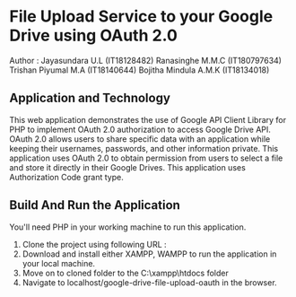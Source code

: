 # File Upload Service to your Google Drive using OAuth 2.0

Author : Jayasundara U.L (IT18128482)
         Ranasinghe M.M.C (IT180797634)
         Trishan Piyumal M.A (IT18140644) 
         Bojitha Mindula A.M.K (IT18134018)

## Application and Technology

This web application demonstrates the use of Google API Client Library for PHP to implement OAuth 2.0 authorization to access Google Drive API. OAuth 2.0 allows users to share specific data with an application while keeping their usernames, passwords, and other information private. This application uses OAuth 2.0 to obtain permission from users to select a file and store it directly in their Google Drives. This application uses Authorization Code grant type.


## Build And Run the Application

You'll need PHP in your working machine to run this application.

01) Clone the project using following URL : 
02) Download and install either XAMPP, WAMPP to run the application in your local machine.
03) Move on to cloned folder to the C:\xampp\htdocs folder
04) Navigate to localhost/google-drive-file-upload-oauth in the browser.  
